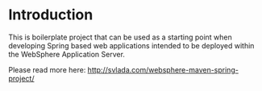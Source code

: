 # Introduction

This is boilerplate project that can be used as a starting point when developing Spring based web applications intended to be deployed within the WebSphere Application Server.

Please read more here: http://svlada.com/websphere-maven-spring-project/
